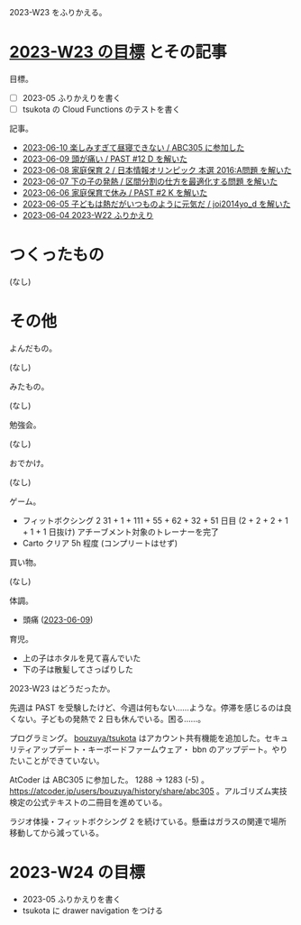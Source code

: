 2023-W23 をふりかえる。

# [2023-W23 の目標][2023-06-04] とその記事

目標。

- ☐ 2023-05 ふりかえりを書く
- ☐ tsukota の Cloud Functions のテストを書く

記事。

- [2023-06-10 楽しみすぎて昼寝できない / ABC305 に参加した][2023-06-10]
- [2023-06-09 頭が痛い / PAST #12 D を解いた][2023-06-09]
- [2023-06-08 家庭保育 2 / 日本情報オリンピック 本選 2016:A問題 を解いた][2023-06-08]
- [2023-06-07 下の子の発熱 / 区間分割の仕方を最適化する問題 を解いた][2023-06-07]
- [2023-06-06 家庭保育で休み / PAST #2 K を解いた][2023-06-06]
- [2023-06-05 子どもは熱だがいつものように元気だ / joi2014yo_d を解いた][2023-06-05]
- [2023-06-04 2023-W22 ふりかえり][2023-06-04]

# つくったもの

(なし)

# その他

よんだもの。

(なし)

みたもの。

(なし)

勉強会。

(なし)

おでかけ。

(なし)

ゲーム。

- フィットボクシング 2 31 + 1 + 111 + 55 + 62 + 32 + 51 日目 (2 + 2 + 2 + 1 + 1  + 1 日抜け) アチーブメント対象のトレーナーを完了
- Carto クリア 5h 程度 (コンプリートはせず)

買い物。

(なし)

体調。

- 頭痛 ([2023-06-09])

育児。

- 上の子はホタルを見て喜んでいた
- 下の子は散髪してさっぱりした

2023-W23 はどうだったか。

先週は PAST を受験したけど、今週は何もない……ような。停滞を感じるのは良くない。子どもの発熱で 2 日も休んでいる。困る……。

プログラミング。 [bouzuya/tsukota] はアカウント共有機能を追加した。セキュリティアップデート・キーボードファームウェア・ bbn のアップデート。やりたいことができていない。

AtCoder は ABC305 に参加した。 1288 → 1283 (-5)  。 <https://atcoder.jp/users/bouzuya/history/share/abc305> 。アルゴリズム実技検定の公式テキストの二冊目を進めている。

ラジオ体操・フィットボクシング 2 を続けている。懸垂はガラスの関連で場所移動してから減っている。

# 2023-W24 の目標

- 2023-05 ふりかえりを書く
- tsukota に drawer navigation をつける

[2023-06-04]: https://blog.bouzuya.net/2023/06/04/
[2023-06-05]: https://blog.bouzuya.net/2023/06/05/
[2023-06-06]: https://blog.bouzuya.net/2023/06/06/
[2023-06-07]: https://blog.bouzuya.net/2023/06/07/
[2023-06-08]: https://blog.bouzuya.net/2023/06/08/
[2023-06-09]: https://blog.bouzuya.net/2023/06/09/
[2023-06-10]: https://blog.bouzuya.net/2023/06/10/
[bouzuya/tsukota]: https://github.com/bouzuya/tsukota
